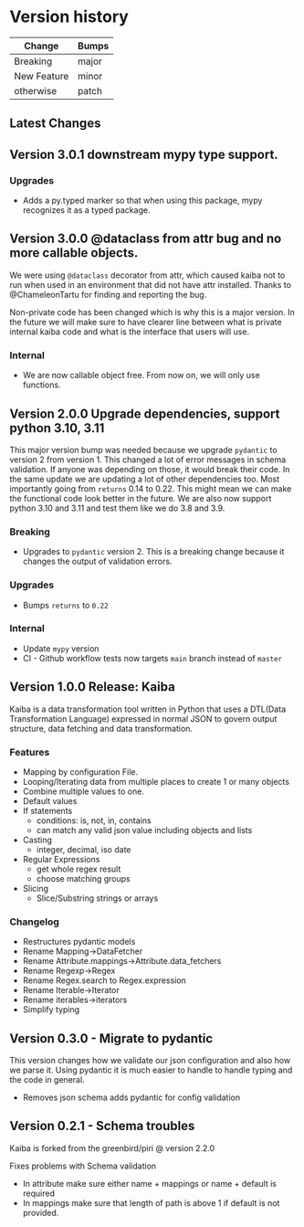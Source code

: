 # Version history

| Change | Bumps |
| - | - |
| Breaking | major |
| New Feature | minor |
| otherwise | patch |


## Latest Changes

## Version 3.0.1 downstream mypy type support.

### Upgrades

* Adds a py.typed marker so that when using this package, mypy recognizes it as a typed package.

## Version 3.0.0 @dataclass from attr bug and no more callable objects.

We were using `@dataclass` decorator from attr, which caused kaiba not to run when used in an environment that did not have attr installed. Thanks to @ChameleonTartu for finding and reporting the bug.

Non-private code has been changed which is why this is a major version. In the future we will make sure to have clearer line between what is private internal kaiba code and what is the interface that users will use. 

### Internal

* We are now callable object free. From now on, we will only use functions. 


## Version 2.0.0 Upgrade dependencies, support python 3.10, 3.11

This major version bump was needed because we upgrade `pydantic` to version 2 from version 1. This changed a lot of error messages in schema validation. If anyone was depending on those, it would break their code. In the same update we are updating a lot of other dependencies too. Most importantly going from `returns` 0.14 to 0.22. This might mean we can make the functional code look better in the future. We are also now support python 3.10 and 3.11 and test them like we do 3.8 and 3.9.

### Breaking

* Upgrades to `pydantic` version 2. This is a breaking change because it changes the output of validation errors. 

### Upgrades

* Bumps `returns` to `0.22`

### Internal

* Update `mypy` version
* CI - Github workflow tests now targets `main` branch instead of `master`


## Version 1.0.0 Release: Kaiba

Kaiba is a data transformation tool written in Python that uses a DTL(Data Transformation Language) expressed in normal JSON to govern output structure, data fetching and data transformation.

### Features

* Mapping by configuration File.
* Looping/Iterating data from multiple places to create 1 or many objects
* Combine multiple values to one.
* Default values
* If statements
    * conditions: is, not, in, contains
    * can match any valid json value including objects and lists
* Casting
    * integer, decimal, iso date
* Regular Expressions
    * get whole regex result
    * choose matching groups
* Slicing
    * Slice/Substring strings or arrays

### Changelog

* Restructures pydantic models
* Rename Mapping->DataFetcher
* Rename Attribute.mappings->Attribute.data_fetchers
* Rename Regexp->Regex
* Rename Regex.search to Regex.expression
* Rename Iterable->Iterator
* Rename iterables->iterators
* Simplify typing


## Version 0.3.0 - Migrate to pydantic

This version changes how we validate our json configuration and also how we parse it. Using pydantic it is much easier to handle to handle typing and the code in general.

* Removes json schema adds pydantic for config validation

## Version 0.2.1 - Schema troubles

Kaiba is forked from the greenbird/piri @ version 2.2.0

Fixes problems with Schema validation

* In attribute make sure either name + mappings or name + default is required
* In mappings make sure that length of path is above 1 if default is not provided.
